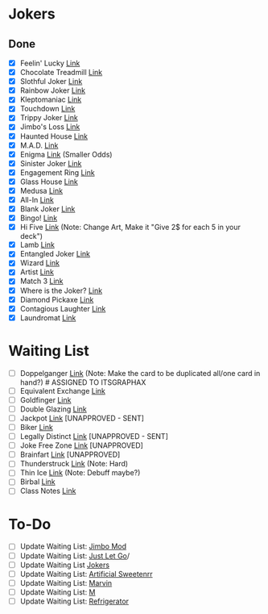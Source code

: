 # Jokers
## Done
- [x] Feelin' Lucky [Link](https://www.reddit.com/r/balatro/comments/1kq0ff8/very_niche_but_maybe_powerful_joker/)
- [x] Chocolate Treadmill [Link](https://www.reddit.com/r/balatro/comments/1kqntx3/run_off_the_fat_from_all_those_ice_creams/)
- [x] Slothful Joker [Link](https://www.reddit.com/r/balatro/comments/1kmcvm1/decided_to_make_some_custom_joker_ideas_no_idea/)
- [x] Rainbow Joker [Link](https://www.reddit.com/r/balatro/comments/1kmcvm1/decided_to_make_some_custom_joker_ideas_no_idea/)
- [x] Kleptomaniac [Link](https://www.reddit.com/r/balatro/comments/1kpdhv3/lets_go_stealing/)
- [x] Touchdown [Link](https://www.reddit.com/r/balatro/comments/1khy2uv/everywhere_i_go_i_see_a_joker_idea/)
- [x] Trippy Joker [Link](https://www.reddit.com/r/balatro/comments/1kjf8bc/cooked_this_idea_while_i_was_in_the_zone/)
- [x] Jimbo's Loss [Link](https://www.reddit.com/r/balatro/comments/1kj5klm/jimbos_loss/)
- [x] Haunted House [Link](https://www.reddit.com/r/balatro/comments/1kdezay/joker_concept_haunted_house/) 
- [x] M.A.D. [Link](https://www.reddit.com/r/balatro/comments/1jycf28/balanced_jonklers_volume_2/?utm_source=share&utm_medium=web3x&utm_name=web3xcss&utm_term=1&utm_content=share_button)
- [x] Enigma [Link](https://www.reddit.com/r/balatro/comments/1jycf28/balanced_jonklers_volume_2/?utm_source=share&utm_medium=web3x&utm_name=web3xcss&utm_term=1&utm_content=share_button) (Smaller Odds)
- [x] Sinister Joker [Link](https://www.reddit.com/r/balatro/comments/1klnvnb/pause_that_score/)
- [x] Engagement Ring  [Link](https://www.reddit.com/r/balatro/comments/1kiegwz/i_just_got_engaged_so_i_made_a_joker_based_on_my/)
- [x] Glass House [Link](https://www.reddit.com/r/balatro/comments/1kps35w/joker_concept_for_full_house/)
- [x] Medusa [Link](https://www.reddit.com/r/balatro/comments/1kfupzh/stone_cards_are_underrated_and_unused_so_i_made/)
- [x] All-In [Link](https://www.reddit.com/r/balatro/comments/1kimkkl/a_custom_joker_for_people_with_terrible_econ/)
- [x] Blank Joker [Link](https://www.reddit.com/r/balatro/comments/1krkaam/update_blank_joker_2_optimized_for_ante_8_and/)
- [x] Bingo! [Link](https://www.reddit.com/r/balatro/comments/1kci768/how_about_this_for_a_fun_joker_idea/)
- [x] Hi Five [Link](https://www.reddit.com/r/balatro/comments/1khcu0v/joker_concept_that_wants_to_be_sold_hi_five/) (Note: Change Art, Make it "Give 2$ for each 5 in your deck")
- [x] Lamb [Link](https://www.reddit.com/r/balatro/comments/1kpz7nt/wish_we_had_more_questlike_jokers_similar_to/)
- [x] Entangled Joker [Link](https://www.reddit.com/r/balatro/comments/1jfljha/custom_jokers_after_a_lot_of_thoughts_100/?utm_source=share&utm_medium=web3x&utm_name=web3xcss&utm_term=1&utm_content=share_button)
- [x] Wizard [Link](https://www.reddit.com/r/balatro/comments/1jycf28/balanced_jonklers_volume_2/?utm_source=share&utm_medium=web3x&utm_name=web3xcss&utm_term=1&utm_content=share_button)
- [x] Artist [Link](https://www.reddit.com/r/balatro/comments/1jycf28/balanced_jonklers_volume_2/?utm_source=share&utm_medium=web3x&utm_name=web3xcss&utm_term=1&utm_content=share_button)
- [x] Match 3 [Link](https://www.reddit.com/r/balatro/comments/1jfljha/custom_jokers_after_a_lot_of_thoughts_100/?utm_source=share&utm_medium=web3x&utm_name=web3xcss&utm_term=1&utm_content=share_button)
- [x] Where is the Joker? [Link](https://www.reddit.com/r/balatro/comments/1kvmahd/where_is_joker_custom_joker/)
- [x] Diamond Pickaxe [Link](https://www.reddit.com/r/balatro/comments/1jycf28/balanced_jonklers_volume_2/?utm_source=share&utm_medium=web3x&utm_name=web3xcss&utm_term=1&utm_content=share_button)
- [x] Contagious Laughter [Link](https://www.reddit.com/r/balatro/comments/1kqcdt3/i_love_drawing_jokers_for_fun_so_i_tried_to_turn/)
- [x] Laundromat [Link](https://www.reddit.com/r/balatro/comments/1kt7joe/came_up_with_a_joker_idea_no_idea_how_balanced_it/)

# Waiting List
- [ ] Doppelganger [Link](https://www.reddit.com/r/balatro/comments/1kiw3s0/joker_is_different_for_every_run/) (Note: Make the card to be duplicated all/one card in hand?) # ASSIGNED TO ITSGRAPHAX
- [ ] Equivalent Exchange [Link](https://www.reddit.com/r/balatro/comments/1klukvy/fuck_it_reposting_it_again/)
- [ ] Goldfinger [Link](https://www.reddit.com/r/balatro/comments/1kviylt/i_made_a_joker_that_completes_the_banana_trilogy/)
- [ ] Double Glazing [Link](https://www.reddit.com/r/balatro/comments/1kmcvm1/decided_to_make_some_custom_joker_ideas_no_idea/)
- [ ] Jackpot [Link](https://www.reddit.com/r/balatro/comments/1kjr6ev/a_couple_custom_joker_ideas/) [UNAPPROVED - SENT]
- [ ] Biker [Link](https://www.reddit.com/r/balatro/comments/1kmxev1/wanna_join_our_biker_gang_custom_joker_post/) 
- [ ] Legally Distinct [Link](https://www.reddit.com/r/balatro/comments/1kov6fo/had_these_joker_ideas_rattling_around_in_my_head/) [UNAPPROVED - SENT]
- [ ] Joke Free Zone [Link](https://www.reddit.com/r/balatro/comments/1kqcdt3/i_love_drawing_jokers_for_fun_so_i_tried_to_turn/) [UNAPPROVED]
- [ ] Brainfart [Link](https://www.reddit.com/r/balatro/comments/1kman09/a_more_consistent_get_for_a_less_consistent_result/) [UNAPPROVED]
- [ ] Thunderstruck [Link](https://www.reddit.com/r/balatro/comments/1jycf28/balanced_jonklers_volume_2/?utm_source=share&utm_medium=web3x&utm_name=web3xcss&utm_term=1&utm_content=share_button) (Note: Hard)
- [ ] Thin Ice [Link](https://www.reddit.com/r/balatro/comments/1jycf28/balanced_jonklers_volume_2/?utm_source=share&utm_medium=web3x&utm_name=web3xcss&utm_term=1&utm_content=share_button) (Note: Debuff maybe?)
- [ ] Birbal [Link](https://www.reddit.com/r/balatro/comments/1jycf28/balanced_jonklers_volume_2/?utm_source=share&utm_medium=web3x&utm_name=web3xcss&utm_term=1&utm_content=share_button)
- [ ] Class Notes [Link](https://www.reddit.com/r/balatro/comments/1jfljha/custom_jokers_after_a_lot_of_thoughts_100/?utm_source=share&utm_medium=web3x&utm_name=web3xcss&utm_term=1&utm_content=share_button)

# To-Do
- [ ] Update Waiting List: [Jimbo Mod](https://www.reddit.com/r/balatro/comments/1kw968a/had_this_idea_while_playing_isaac_coop/)
- [ ] Update Waiting List: [Just Let Go](https://www.reddit.com/r/balatro/comments/1kvxz2a/found_this_on_my_computer/)/
- [ ] Update Waiting List [Jokers](https://www.reddit.com/user/Omegza/submitted/)
- [ ] Update Waiting List: [Artificial Sweetenrr](https://www.reddit.com/r/balatro/comments/1kx8m5l/perkeo_if_it_were_a_food_joker_and_had_bad_art/)
- [ ] Update Waiting List: [Marvin](https://www.reddit.com/r/balatro/comments/1kx76fw/i_got_bored_again/)
- [ ] Update Waiting List: [M](https://www.reddit.com/r/balatro/comments/1kwq1um/mccreadys_monster/)
- [ ] Update Waiting List: [Refrigerator](https://www.reddit.com/r/balatro/comments/1kr8n39/refrigerator/)
